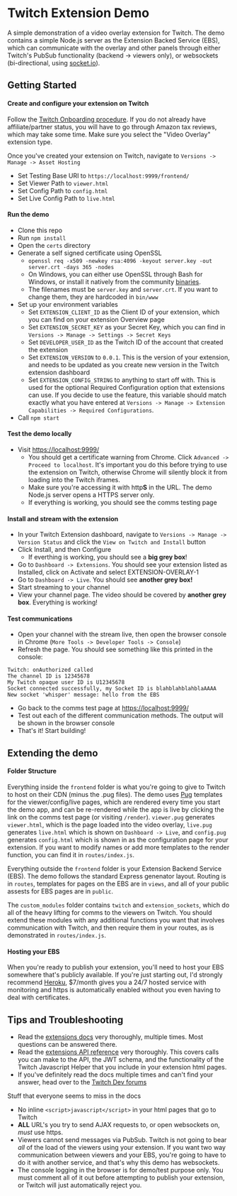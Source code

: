 # Twitch Extension Demo

A simple demonstration of a video overlay extension for Twitch. The demo contains a simple Node.js server as the Extension Backed Service (EBS), which can communicate with the overlay and other panels through either Twitch's PubSub functionality (backend -> viewers only), or websockets (bi-directional, using [socket.io](https://socket.io/)).

## Getting Started

#### Create and configure your extension on Twitch
Follow the [Twitch Onboarding procedure](https://dev.twitch.tv/docs/extensions/onboarding). If you do not already have affiliate/partner status, you will have to go through Amazon tax reviews, which may take some time. Make sure you select the "Video Overlay" extension type.

Once you've created your extension on Twitch, navigate to `Versions -> Manage -> Asset Hosting`
* Set Testing Base URI to `https://localhost:9999/frontend/`
* Set Viewer Path to `viewer.html`
* Set Config Path to `config.html`
* Set Live Config Path to `live.html`

#### Run the demo

* Clone this repo
* Run `npm install`
* Open the `certs` directory
* Generate a self signed certificate using OpenSSL
  * `openssl req -x509 -newkey rsa:4096 -keyout server.key -out server.crt -days 365 -nodes`
  * On Windows, you can either use OpenSSL through Bash for Windows, or install it natively from the community [binaries](https://slproweb.com/products/Win32OpenSSL.html).
  * The filenames must be `server.key` and `server.crt`. If you want to change them, they are hardcoded in `bin/www`
* Set up your environment variables
  * Set `EXTENSION_CLIENT_ID` as the Client ID of your extension, which you can find on your extension Overview page
  * Set `EXTENSION_SECRET_KEY` as your Secret Key, which you can find in `Versions -> Manage -> Settings -> Secret Keys`
  * Set `DEVELOPER_USER_ID` as the Twitch ID of the account that created the extension
  * Set `EXTENSION_VERSION` to `0.0.1`. This is the version of your extension, and needs to be updated as you create new version in the Twitch extension dashboard
  * Set `EXTENSION_CONFIG_STRING` to anything to start off with. This is used for the optional Required Configuration option that extensions can use. If you decide to use the feature, this variable should match exactly what you have entered at `Versions -> Manage -> Extension Capabilities -> Required Configurations`.
* Call `npm start`

#### Test the demo locally

* Visit [https://localhost:9999/](https://localhost:9999/)
  * You should get a certificate warning from Chrome. Click `Advanced -> Proceed to localhost`. It's important you do this before trying to use the extension on Twitch, otherwise Chrome will silently block it from loading into the Twitch iframes.
  * Make sure you're accessing it with http**S** in the URL. The demo Node.js server opens a HTTPS server only.
  * If everything is working, you should see the comms testing page

#### Install and stream with the extension

* In your Twitch Extension dashboard, navigate to `Versions -> Manage -> Version Status` and click the `View on Twitch and Install` button
* Click Install, and then Configure
  * If everthing is working, you should see a **big grey box**!
* Go to `Dashboard -> Extensions`. You should see your extension listed as Installed, click on Activate and select EXTENSION-OVERLAY-1
* Go to `Dashboard -> Live`. You should see **another grey box!**
* Start streaming to your channel
* View your channel page. The video should be covered by **another grey box**. Everything is working!

#### Test communications

* Open your channel with the stream live, then open the browser console in Chrome (`More Tools -> Developer Tools -> Console`)
* Refresh the page. You should see something like this printed in the console:
```
Twitch: onAuthorized called
The channel ID is 12345678
My Twitch opaque user ID is U12345678
Socket connected successfully, my Socket ID is blahblahblahblaAAAA
New socket 'whisper' message: hello from the EBS
```
* Go back to the comms test page at [https://localhost:9999/](https://localhost:9999/)
* Test out each of the different communication methods. The output will be shown in the browser console
* That's it! Start building!

## Extending the demo

#### Folder Structure

Everything inside the `frontend` folder is what you're going to give to Twitch to host on their CDN (minus the .pug files). The demo uses [Pug](https://pugjs.org/api/getting-started.html) templates for the viewer/config/live pages, which are rendered every time you start the demo app, and can be re-rendered while the app is live by clicking the link on the comms test page (or visiting `/render`). `viewer.pug` generates `viewer.html`, which is the page loaded into the video overlay, `live.pug` generates `live.html` which is shown on `Dashboard -> Live`, and `config.pug` generates `config.html` which is shown in as the configuration page for your extension. If you want to modify names or add more templates to the render function, you can find it in `routes/index.js`.

Everything outside the `frontend` folder is your Extension Backend Service (EBS). The demo follows the standard Express genenator layout. Routing is in `routes`, templates for pages on the EBS are in `views`, and all of your public assests for EBS pages are in `public`.

The `custom_modules` folder contains `twitch` and `extension_sockets`, which do all of the heavy lifting for comms to the viewers on Twitch. You should extend these modules with any additional functions you want that involves communication with Twitch, and then require them in your routes, as is demonstrated in `routes/index.js`.

#### Hosting your EBS

When you're ready to publish your extension, you'll need to host your EBS somewhere that's publicly available. If you're just starting out, I'd strongly recommend [Heroku](https://www.heroku.com/), $7/month gives you a 24/7 hosted service with monitoring and https is automatically enabled without you even having to deal with certificates.

## Tips and Troubleshooting

* Read the [extensions docs](https://dev.twitch.tv/docs/extensions) very thoroughly, multiple times. Most questions can be answered there.
* Read the [extensions API reference](https://dev.twitch.tv/docs/extensions/reference) very thoroughly. This covers calls you can make to the API, the JWT schema, and the functionality of the Twitch Javascript Helper that you include in your extension html pages.
* If you've definitely read the docs multiple times and can't find your answer, head over to the [Twitch Dev forums](https://discuss.dev.twitch.tv/c/extensions)

Stuff that everyone seems to miss in the docs
* No inline `<script>javascript</script>` in your html pages that go to Twitch
* **ALL** URL's you try to send AJAX requests to, or open websockets on, *must* use https.
* Viewers cannot send messages via PubSub. Twitch is not going to bear *all* of the load of the viewers using your extension. If you want two way communication between viewers and your EBS, you're going to have to do it with another service, and that's why this demo has websockets.
* The console logging in the browser is for demo/test purpose only. You must comment all of it out before attempting to publish your extension, or Twitch will just automatically reject you.





